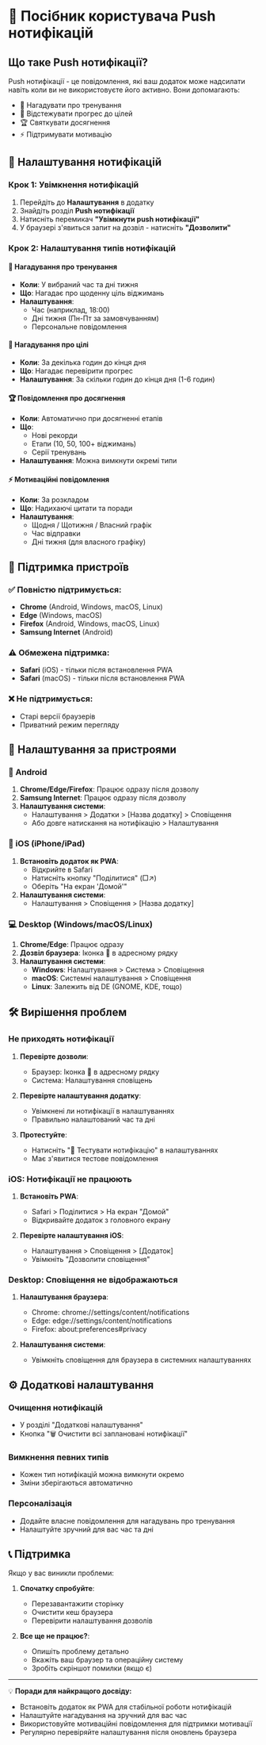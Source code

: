# 📱 Посібник користувача Push нотифікацій

## Що таке Push нотифікації?

Push нотифікації - це повідомлення, які ваш додаток може надсилати навіть коли ви не використовуєте його активно. Вони допомагають:

- 💪 Нагадувати про тренування
- 🎯 Відстежувати прогрес до цілей
- 🏆 Святкувати досягнення
- ⚡ Підтримувати мотивацію

## 🔧 Налаштування нотифікацій

### Крок 1: Увімкнення нотифікацій

1. Перейдіть до **Налаштування** в додатку
2. Знайдіть розділ **Push нотифікації**
3. Натисніть перемикач **"Увімкнути push нотифікації"**
4. У браузері з'явиться запит на дозвіл - натисніть **"Дозволити"**

### Крок 2: Налаштування типів нотифікацій

#### 🔔 Нагадування про тренування

- **Коли**: У вибраний час та дні тижня
- **Що**: Нагадає про щоденну ціль віджимань
- **Налаштування**:
  - Час (наприклад, 18:00)
  - Дні тижня (Пн-Пт за замовчуванням)
  - Персональне повідомлення

#### 🎯 Нагадування про цілі

- **Коли**: За декілька годин до кінця дня
- **Що**: Нагадає перевірити прогрес
- **Налаштування**: За скільки годин до кінця дня (1-6 годин)

#### 🏆 Повідомлення про досягнення

- **Коли**: Автоматично при досягненні етапів
- **Що**:
  - Нові рекорди
  - Етапи (10, 50, 100+ віджимань)
  - Серії тренувань
- **Налаштування**: Можна вимкнути окремі типи

#### ⚡ Мотиваційні повідомлення

- **Коли**: За розкладом
- **Що**: Надихаючі цитати та поради
- **Налаштування**:
  - Щодня / Щотижня / Власний графік
  - Час відправки
  - Дні тижня (для власного графіку)

## 📱 Підтримка пристроїв

### ✅ Повністю підтримується:

- **Chrome** (Android, Windows, macOS, Linux)
- **Edge** (Windows, macOS)
- **Firefox** (Android, Windows, macOS, Linux)
- **Samsung Internet** (Android)

### ⚠️ Обмежена підтримка:

- **Safari** (iOS) - тільки після встановлення PWA
- **Safari** (macOS) - тільки після встановлення PWA

### ❌ Не підтримується:

- Старі версії браузерів
- Приватний режим перегляду

## 🔧 Налаштування за пристроями

### 📱 Android

1. **Chrome/Edge/Firefox**: Працює одразу після дозволу
2. **Samsung Internet**: Працює одразу після дозволу
3. **Налаштування системи**:
   - Налаштування > Додатки > [Назва додатку] > Сповіщення
   - Або довге натискання на нотифікацію > Налаштування

### 🍎 iOS (iPhone/iPad)

1. **Встановіть додаток як PWA**:
   - Відкрийте в Safari
   - Натисніть кнопку "Поділитися" (□↗)
   - Оберіть "На екран 'Домой'"
2. **Налаштування системи**:
   - Налаштування > Сповіщення > [Назва додатку]

### 💻 Desktop (Windows/macOS/Linux)

1. **Chrome/Edge**: Працює одразу
2. **Дозвіл браузера**: Іконка 🔔 в адресному рядку
3. **Налаштування системи**:
   - **Windows**: Налаштування > Система > Сповіщення
   - **macOS**: Системні налаштування > Сповіщення
   - **Linux**: Залежить від DE (GNOME, KDE, тощо)

## 🛠️ Вирішення проблем

### Не приходять нотифікації

1. **Перевірте дозволи**:

   - Браузер: Іконка 🔔 в адресному рядку
   - Система: Налаштування сповіщень

2. **Перевірте налаштування додатку**:

   - Увімкнені ли нотифікації в налаштуваннях
   - Правильно налаштований час та дні

3. **Протестуйте**:
   - Натисніть "📱 Тестувати нотифікацію" в налаштуваннях
   - Має з'явитися тестове повідомлення

### iOS: Нотифікації не працюють

1. **Встановіть PWA**:

   - Safari > Поділитися > На екран "Домой"
   - Відкривайте додаток з головного екрану

2. **Перевірте налаштування iOS**:
   - Налаштування > Сповіщення > [Додаток]
   - Увімкніть "Дозволити сповіщення"

### Desktop: Сповіщення не відображаються

1. **Налаштування браузера**:

   - Chrome: chrome://settings/content/notifications
   - Edge: edge://settings/content/notifications
   - Firefox: about:preferences#privacy

2. **Налаштування системи**:
   - Увімкніть сповіщення для браузера в системних налаштуваннях

## ⚙️ Додаткові налаштування

### Очищення нотифікацій

- У розділі "Додаткові налаштування"
- Кнопка "🗑️ Очистити всі заплановані нотифікації"

### Вимкнення певних типів

- Кожен тип нотифікацій можна вимкнути окремо
- Зміни зберігаються автоматично

### Персоналізація

- Додайте власне повідомлення для нагадувань про тренування
- Налаштуйте зручний для вас час та дні

## 📞 Підтримка

Якщо у вас виникли проблеми:

1. **Спочатку спробуйте**:

   - Перезавантажити сторінку
   - Очистити кеш браузера
   - Перевірити налаштування дозволів

2. **Все ще не працює?**:
   - Опишіть проблему детально
   - Вкажіть ваш браузер та операційну систему
   - Зробіть скріншот помилки (якщо є)

---

💡 **Поради для найкращого досвіду:**

- Встановіть додаток як PWA для стабільної роботи нотифікацій
- Налаштуйте нагадування на зручний для вас час
- Використовуйте мотиваційні повідомлення для підтримки мотивації
- Регулярно перевіряйте налаштування після оновлень браузера
